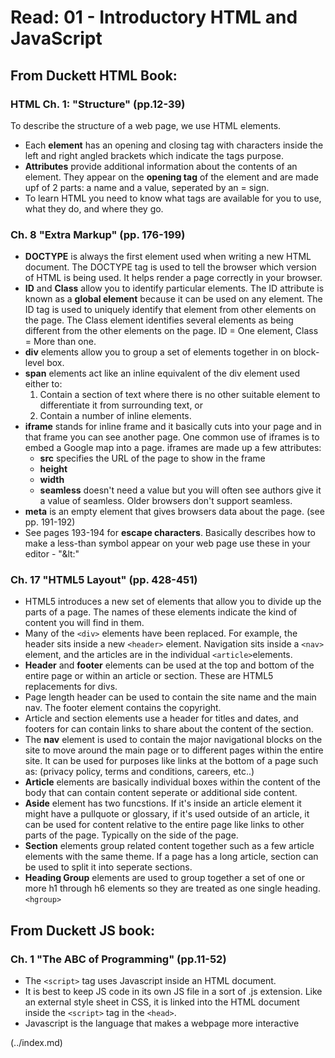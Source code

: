 # Read: 01 - Introductory HTML and JavaScript

## From Duckett HTML Book:

### HTML Ch. 1: "Structure" (pp.12-39)

To describe the structure of a web page, we use HTML elements.
    
- Each **element** has an opening and closing tag with characters inside the left and right angled brackets which indicate the tags purpose.
- **Attributes** provide additional information about the contents of an element. They appear on the **opening tag** of the element and are made upf of 2 parts: a name and a value, seperated by an = sign.
- To learn HTML you need to know what tags are available for you to use, what they do, and where they go.

### Ch. 8 "Extra Markup" (pp. 176-199)

- **DOCTYPE** is always the first element used when writing a new HTML document. The DOCTYPE tag is used to tell the browser which version of HTML is being used. It helps render a page correctly in your browser.  
- **ID** and **Class** allow you to identify particular elements. The ID attribute is known as a **global element** because it can be used on any element. The ID tag is used to uniquely identify that element from other elements on the page. The Class element identifies several elements as being different from the other elements on the page. ID = One element, Class = More than one.
- **div** elements allow you to group a set of elements together in on block-level box.
- **span** elements act like an inline equivalent of the div element used either to:
    1. Contain a section of text where there is no other suitable element to differentiate it from surrounding text,
    or
    1. Contain a number of inline elements.
- **iframe** stands for inline frame and it basically cuts into your page and in that frame you can see another page. One common use of iframes is to embed a Google map into a page. iframes are made up a few attributes:
    - **src** specifies the URL of the page to show in the frame
    - **height**
    - **width**
    - **seamless** doesn't need a value but you will often see authors give it a value of seamless. Older browsers don't support seamless.
- **meta** is an empty element that gives browsers data about the page. (see pp. 191-192)
- See pages 193-194 for **escape characters**. Basically describes how to make a less-than symbol  appear on your web page use these in your editor - "&lt:" 

### Ch. 17 "HTML5 Layout" (pp. 428-451)

- HTML5 introduces a new set of elements that allow you to divide up the parts of a page. The names of these elements indicate the kind of content you will find in them. 
- Many of the ```<div>``` elements have been replaced. For example, the header sits inside a new ```<header>``` element. 
Navigation sits inside a ```<nav>``` element, and the articles are in the individual ```<article>```elements. 
- **Header** and **footer** elements can be used at the top and bottom of the entire page or within an article or section. These are HTML5 replacements for divs.
- Page length header can be used to contain the site name and the main nav. The footer element contains the copyright.
- Article and section elements use a header for titles and dates, and footers for can contain links to share about the content of the section.
- The **nav** element is used to contain the major navigational blocks on the site to move around the main page or to different pages within the entire site. It can be used for purposes like links at the bottom of a page such as: (privacy policy, terms and conditions, careers, etc..)
- **Article** elements are basically individual boxes within the content of the body that can contain content seperate or additional side content.
- **Aside** element has two funcstions. If it's inside an article element it might have a pullquote or glossary, if it's used outside of an article, it can be used for content relative to the entire page like links to other parts of the page. Typically on the side of the page. 
- **Section** elements group related content together such as a few article elements with the same theme. If a page has a long article, section can be used to split it into seperate sections. 
- **Heading Group** elements are used to group together a set of one or more h1 through h6 elements so they are treated as one single heading. ```<hgroup>```

## From Duckett JS book:

### Ch. 1 "The ABC of Programming" (pp.11-52)

- The ```<script>``` tag uses Javascript inside an HTML document.
- It is best to keep JS code in its own JS file in a sort of .js extension. Like an external style sheet in CSS, it is linked into the HTML document inside the ```<script>``` tag in the ```<head>```.
- Javascript is the language that makes a webpage more interactive

 (../index.md) 